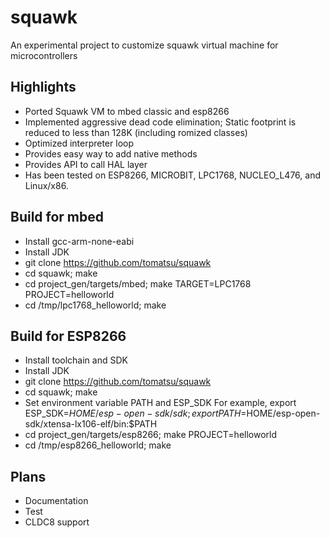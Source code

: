 squawk
=======
An experimental project to customize squawk virtual machine for microcontrollers

Highlights
-----------
* Ported Squawk VM to mbed classic and esp8266
* Implemented aggressive dead code elimination; Static footprint is reduced to less than 128K (including romized classes)
* Optimized interpreter loop
* Provides easy way to add native methods
* Provides API to call HAL layer
* Has been tested on ESP8266, MICROBIT, LPC1768, NUCLEO_L476, and Linux/x86.

Build for mbed
---------------
* Install gcc-arm-none-eabi
* Install JDK
* git clone https://github.com/tomatsu/squawk
* cd squawk; make
* cd project_gen/targets/mbed;  make TARGET=LPC1768 PROJECT=helloworld
* cd /tmp/lpc1768_helloworld; make

Build for ESP8266
------------------
* Install toolchain and SDK
* Install JDK
* git clone https://github.com/tomatsu/squawk
* cd squawk; make
* Set environment variable PATH and ESP_SDK
  For example, export ESP_SDK=$HOME/esp-open-sdk/sdk; export PATH=$HOME/esp-open-sdk/xtensa-lx106-elf/bin:$PATH
* cd project_gen/targets/esp8266;  make PROJECT=helloworld
* cd /tmp/esp8266_helloworld; make

Plans
-----
* Documentation
* Test
* CLDC8 support

